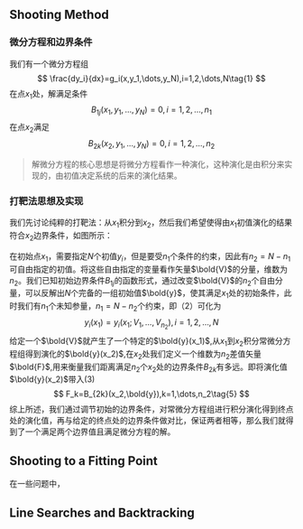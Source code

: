 ## Shooting Method
### 微分方程和边界条件
我们有一个微分方程组
$$
\frac{dy_i}{dx}=g_i(x,y_1,\dots,y_N),i=1,2,\dots,N\tag{1}
$$
在点$x_1$处，解满足条件
$$
B_{1j}(x_1,y_1,\dots,y_N)=0,i=1,2,\dots,n_1\tag{2}
$$
在点$x_2$满足
$$
B_{2k}(x_2,y_1,\dots,y_N)=0,i=1,2,\dots,n_2\tag{3}
$$
>解微分方程的核心思想是将微分方程看作一种演化，这种演化是由积分来实现的，由初值决定系统的后来的演化结果。

### 打靶法思想及实现
我们先讨论纯粹的打靶法：从$x_1$积分到$x_2$，然后我们希望使得由$x_1$初值演化的结果符合$x_2$边界条件，如图所示：

在初始点$x_1$，需要指定$N$个初值$y_i$，但是要受$n_1$个条件的约束，因此有$n_2=N-n_1$可自由指定的初值。将这些自由指定的变量看作矢量$\bold{V}$的分量，维数为$n_2$。我们已知初始边界条件$B_{1j}$的函数形式，通过改变$\bold{V}$的$n_2$个自由分量，可以反解出$N$个完备的一组初始值$\bold{y}$，使其满足$x_1$处的初始条件，此时我们有$n_1$个未知参量，$n_1=N-n_2$个约束，即（2）可化为
$$
y_i(x_1)=y_i(x_1;V_1,\dots,V_{n_2}),i=1,2,\dots,N\tag{4}
$$
给定一个$\bold{V}$就产生了一个特定的$\bold{y}(x_1)$,从$x_1$到$x_2$积分常微分方程组得到演化的$\bold{y}(x_2)$,在$x_2$处我们定义一个维数为$n_2$差值矢量$\bold{F}$,用来衡量我们距离满足$n_2$个$x_2$处的边界条件$B_{2k}$有多远。即将演化值$\bold{y}(x_2)$带入(3)
$$
F_k=B_{2k}(x_2,\bold{y}),k=1,\dots,n_2\tag{5}
$$
综上所述，我们通过调节初始的边界条件，对常微分方程组进行积分演化得到终点处的演化值，再与给定的终点处的边界条件做对比，保证两者相等，那么我们就得到了一个满足两个边界值且满足微分方程的解。
## Shooting to a Fitting Point
在一些问题中，

## Line Searches and Backtracking

<!--stackedit_data:
eyJoaXN0b3J5IjpbLTcyODQyMzEwOSwxNTU2NTA1NzU4LDYyMD
QyNzMwOSwtOTM1NTc3ODg2LDU0NzgzMTMxMiw0MTE0NjA1OTIs
NTY4NDU5MDI1LDE0OTQ0MTQ3MDksMTQ5NDQxNDcwOSwtMTI0OD
Q2NjA5NSwtMjA4ODc0NjYxMl19
-->